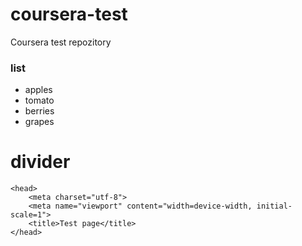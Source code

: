 # coursera-test
Coursera test repozitory

### list
- apples
- tomato
- berries
- grapes

# divider

```
<head>
	<meta charset="utf-8">
	<meta name="viewport" content="width=device-width, initial-scale=1">
	<title>Test page</title>
</head>
```